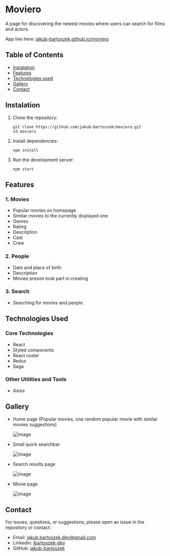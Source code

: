# Moviero

A page for discovering the newest movies where users can search for films and actors.

App live here: [jakub-bartoszek.github.io/moviero](https://jakub-bartoszek.github.io/moviero)

## Table of Contents

- [Instalation](#instalation)
- [Features](#features)
- [Technologies used](#technologies-used)
- [Gallery](#gallery)
- [Contact](#contact)

## Instalation

1. Clone the repository:

   ```
   git clone https://github.com/jakub-bartoszek/moviero.git
   cd moviero
   ```

2. Install dependencies:
   ```
   npm install
   ```
3. Run the development server:
   ```
   npm start
   ```

## Features

### 1. Movies

- Popular movies on homepage
- Similar movies to the currently displayed one
- Genres
- Rating
- Description
- Cast
- Crew

### 2. People

- Date and place of birth
- Description
- Movies preson took part in creating

### 3. Search

- Searching for movies and people

## Technologies Used

### Core Technologies

- React
- Styled components
- React router
- Redux
- Saga

### Other Utilities and Tools

- Axios

## Gallery

- Home page (Popular movies, one random popular movie with similar movies suggestions)

  ![image](https://github.com/jakub-bartoszek/moviero/assets/113419864/98c2d404-8a00-4a2d-bb45-ebebad091500)

- Small quick searchbar

  ![image](https://github.com/jakub-bartoszek/moviero/assets/113419864/9c22d96b-a1cc-47f0-a4ca-2291ebfa21bf)

- Search results page

  ![image](https://github.com/jakub-bartoszek/moviero/assets/113419864/e3260e54-3bb3-4d55-a46f-9ec0f92001ad)

- Movie page

  ![image](https://github.com/jakub-bartoszek/moviero/assets/113419864/bbb5f24e-44a9-4cd2-b2e1-0eed6907d842)

## Contact

For issues, questions, or suggestions, please open an issue in the repository or contact:

- Email: jakub.bartoszek.dev@gmail.com
- Linkedin: [jbartoszek-dev](https://www.linkedin.com/in/jbartoszek-dev)
- GitHub: [jakub-bartoszek](https://github.com/jakub-bartoszek)
